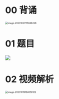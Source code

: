 # 00 背诵

<img src="https://cvp.oss-cn-shanghai.aliyuncs.com/picgo/202310271158306.png" alt="image-20231027115848226" style="zoom:50%;" />



# 01 题目

![](https://cvp.oss-cn-shanghai.aliyuncs.com/picgo/202310191626072.png)



# 02 视频解析

<img src="https://cvp.oss-cn-shanghai.aliyuncs.com/picgo/202310191640216.png" alt="image-20231019164058122" style="zoom:50%;" />
